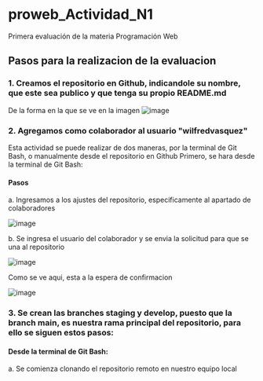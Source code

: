 # proweb_Actividad_N1
Primera evaluación de la materia Programación Web

## Pasos para la realizacion de la evaluacion

### 1. Creamos el repositorio en Github, indicandole su nombre, que este sea publico y que tenga su propio README.md

De la forma en la que se ve en la imagen 
![image](https://github.com/Lao19/proweb_Actividad_N1/assets/126922271/248b2487-f1c2-4827-ad7a-0a8254e1bd89)


### 2. Agregamos como colaborador al usuario "wilfredvasquez"

Esta actividad se puede realizar de dos maneras, por la terminal de Git Bash, o manualmente desde el repositorio en Github
Primero, se hara desde la terminal de Git Bash:

#### Pasos

a. Ingresamos a los ajustes del repositorio, especificamente al apartado de colaboradores

![image](https://github.com/Lao19/proweb_Actividad_N1/assets/126922271/4ada7a48-b2c7-40ac-a567-ddab4c163f84)

b. Se ingresa el usuario del colaborador y se envia la solicitud para que se una al repositorio

![image](https://github.com/Lao19/proweb_Actividad_N1/assets/126922271/54f95041-2f43-48ac-b6e1-4ed6a705d0c9)

Como se ve aqui, esta a la espera de confirmacion

![image](https://github.com/Lao19/proweb_Actividad_N1/assets/126922271/5baa1011-7c07-449e-b54e-74b2c82ed7f1)



### 3. Se crean las branches staging y develop, puesto que la branch main, es nuestra rama principal del repositorio, para ello se siguen estos pasos:

#### Desde la terminal de Git Bash:

a. Se comienza clonando el repositorio remoto en nuestro equipo local




















